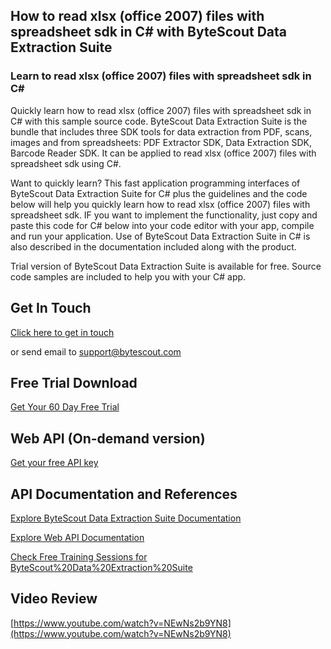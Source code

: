 ## How to read xlsx (office 2007) files with spreadsheet sdk in C# with ByteScout Data Extraction Suite

### Learn to read xlsx (office 2007) files with spreadsheet sdk in C#

Quickly learn how to read xlsx (office 2007) files with spreadsheet sdk in C# with this sample source code. ByteScout Data Extraction Suite is the bundle that includes three SDK tools for data extraction from PDF, scans, images and from spreadsheets: PDF Extractor SDK, Data Extraction SDK, Barcode Reader SDK. It can be applied to read xlsx (office 2007) files with spreadsheet sdk using C#.

Want to quickly learn? This fast application programming interfaces of ByteScout Data Extraction Suite for C# plus the guidelines and the code below will help you quickly learn how to read xlsx (office 2007) files with spreadsheet sdk. IF you want to implement the functionality, just copy and paste this code for C# below into your code editor with your app, compile and run your application. Use of ByteScout Data Extraction Suite in C# is also described in the documentation included along with the product.

Trial version of ByteScout Data Extraction Suite is available for free. Source code samples are included to help you with your C# app.

## Get In Touch

[Click here to get in touch](https://bytescout.zendesk.com/hc/en-us/requests/new?subject=ByteScout%20Data%20Extraction%20Suite%20Question)

or send email to [support@bytescout.com](mailto:support@bytescout.com?subject=ByteScout%20Data%20Extraction%20Suite%20Question) 

## Free Trial Download

[Get Your 60 Day Free Trial](https://bytescout.com/download/web-installer?utm_source=github-readme)

## Web API (On-demand version)

[Get your free API key](https://pdf.co/documentation/api?utm_source=github-readme)

## API Documentation and References

[Explore ByteScout Data Extraction Suite Documentation](https://bytescout.com/documentation/index.html?utm_source=github-readme)

[Explore Web API Documentation](https://pdf.co/documentation/api?utm_source=github-readme)

[Check Free Training Sessions for ByteScout%20Data%20Extraction%20Suite](https://academy.bytescout.com/)

## Video Review

[https://www.youtube.com/watch?v=NEwNs2b9YN8](https://www.youtube.com/watch?v=NEwNs2b9YN8)